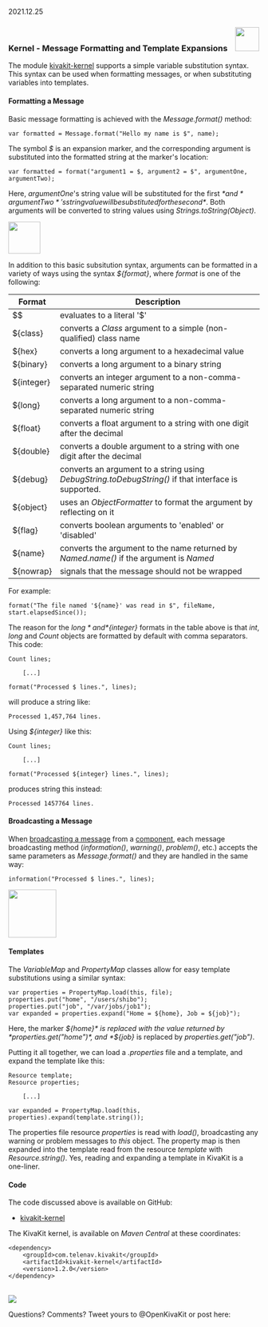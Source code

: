 2021.12.25

### Kernel - Message Formatting and Template Expansions &nbsp;&nbsp; <img src="https://www.state-of-the-art.org/graphics/nucleus/nucleus.svg" width="48"/>

The module [kivakit-kernel](https://github.com/Telenav/kivakit/tree/master/kivakit-kernel) supports a simple variable substitution syntax. This syntax
can be used when formatting messages, or when substituting variables into templates.

#### Formatting a Message

Basic message formatting is achieved with the *Message.format()* method:

    var formatted = Message.format("Hello my name is $", name);

The symbol *$* is an expansion marker, and the corresponding argument is substituted into the 
formatted string at the marker's location:

    var formatted = format("argument1 = $, argument2 = $", argumentOne, argumentTwo);

Here, *argumentOne*'s string value will be substituted for the first *$* and *argumentTwo*'s string
value will be substituted for the second *$*. Both arguments will be converted to string values using 
*Strings.toString(Object)*. 

<img src="https://www.state-of-the-art.org/graphics/string/string.svg" width="64"/>

In addition to this basic subsitution syntax, arguments can be formatted in a variety of ways using the syntax *${format}*, where *format* is one of the following:

| Format     | Description                                                                                          |
|------------|------------------------------------------------------------------------------------------------------|
| $$         | evaluates to a literal '$'                                                                           |
| ${class}   | converts a *Class* argument to a simple (non-qualified) class name                                   |
| ${hex}     | converts a long argument to a hexadecimal value                                                      |
| ${binary}  | converts a long argument to a binary string                                                          |
| ${integer} | converts an integer argument to a non-comma-separated numeric string                                 |
| ${long}    | converts a long argument to a non-comma-separated numeric string                                     |
| ${float}   | converts a float argument to a string with one digit after the decimal                               |
| ${double}  | converts a double argument to a string with one digit after the decimal                              |
| ${debug}   | converts an argument to a string using *DebugString.toDebugString()* if that interface is supported. |
| ${object}  | uses an *ObjectFormatter* to format the argument by reflecting on it                                 |
| ${flag}    | converts boolean arguments to 'enabled' or 'disabled'                                                |
| ${name}    | converts the argument to the name returned by *Named.name()* if the argument is *Named*              |
| ${nowrap}  | signals that the message should not be wrapped                                                       |

For example:

    format("The file named '${name}' was read in $", fileName, start.elapsedSince());

The reason for the *${long}* and *${integer}* formats in the table above is that *int*, *long* and *Count* objects are formatted by default
with comma separators. This code:

    Count lines;

        [...]

    format("Processed $ lines.", lines);

will produce a string like:

    Processed 1,457,764 lines.

Using *${integer}* like this:

    Count lines;

        [...]

    format("Processed ${integer} lines.", lines);

produces string this instead:

    Processed 1457764 lines.

#### Broadcasting a Message

When [broadcasting a message](2021-07-07-broadcaster.md) from a [component](2021-08-02-components-and-settings.md), 
each message broadcasting method (*information()*, *warning()*, *problem()*, etc.) accepts the same parameters as 
*Message.format()* and they are handled in the same way:

    information("Processed $ lines.", lines);

<img src="https://www.state-of-the-art.org/graphics/broadcaster-listener/broadcaster-listener.svg" width="96"/>

#### Templates

The *VariableMap* and *PropertyMap* classes allow for easy template substitutions
using a similar syntax:

    var properties = PropertyMap.load(this, file);
    properties.put("home", "/users/shibo");
    properties.put("job", "/var/jobs/job1");
    var expanded = properties.expand("Home = ${home}, Job = ${job}");

Here, the marker *${home}* is replaced with the value returned by *properties.get("home")*,
and *${job}* is replaced by *properties.get("job")*.

Putting it all together, we can load a *.properties* file and a template, and expand
the template like this:

    Resource template;
    Resource properties;

        [...]

    var expanded = PropertyMap.load(this, properties).expand(template.string());

The properties file resource *properties* is read with *load()*, broadcasting any warning or
problem messages to *this* object. The property map is then expanded into the template 
read from the resource *template* with *Resource.string()*. Yes, reading and expanding a 
template in KivaKit is a one-liner.

#### Code

The code discussed above is available on GitHub:

 - [kivakit-kernel](https://github.com/Telenav/kivakit/tree/master/kivakit-kernel)  

The KivaKit kernel, is available on *Maven Central* at these coordinates:

    <dependency>
        <groupId>com.telenav.kivakit</groupId>
        <artifactId>kivakit-kernel</artifactId>
        <version>1.2.0</version>
    </dependency>

<br/>

<img src="https://www.kivakit.org/images/horizontal-line-512.png" srcset="https://www.kivakit.org/images/horizontal-line-512-2x.png 2x" />

Questions? Comments? Tweet yours to @OpenKivaKit or post here:

<script
  async
  src="https://utteranc.es/client.js"
  repo="jonathanlocke/jonathanlocke.github.io"
  issue-term="formatting"
  theme="github-dark"
  crossorigin="anonymous"
></script>
